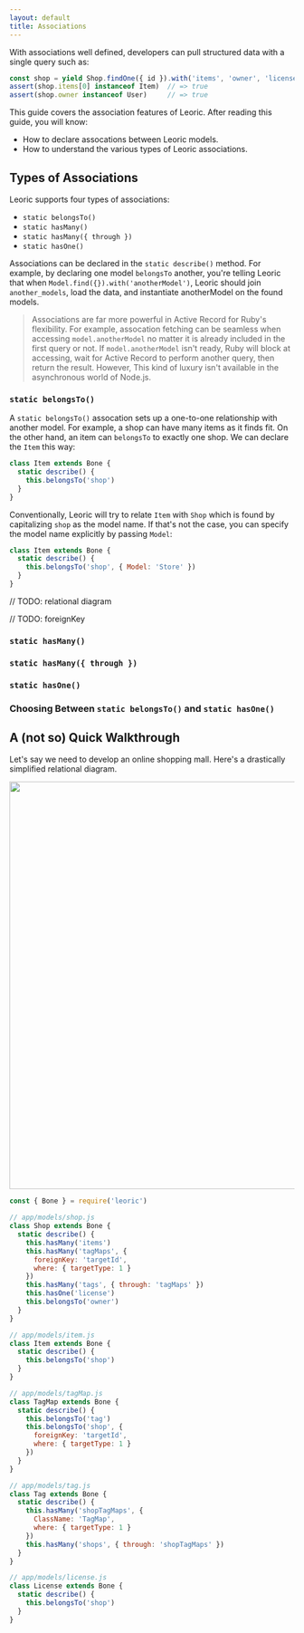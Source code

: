 ```yaml
---
layout: default
title: Associations
---
```


With associations well defined, developers can pull structured data with a single query such as:

```js
const shop = yield Shop.findOne({ id }).with('items', 'owner', 'license')
assert(shop.items[0] instanceof Item)  // => true
assert(shop.owner instanceof User)     // => true
```

This guide covers the association features of Leoric. After reading this guide, you will know:

- How to declare assocations between Leoric models.
- How to understand the various types of Leoric associations.

## Types of Associations

Leoric supports four types of associations:

- `static belongsTo()`
- `static hasMany()`
- `static hasMany({ through })`
- `static hasOne()`

Associations can be declared in the `static describe()` method. For example, by declaring one model `belongsTo` another, you're telling Leoric that when `Model.find({}).with('anotherModel')`, Leoric should join `another_models`, load the data, and instantiate anotherModel on the found models.

> Associations are far more powerful in Active Record for Ruby's flexibility. For example, assocation fetching can be seamless when accessing `model.anotherModel` no matter it is already included in the first query or not. If `model.anotherModel` isn't ready, Ruby will block at accessing, wait for Active Record to perform another query, then return the result. However, This kind of luxury isn't available in the asynchronous world of Node.js.

### `static belongsTo()`

A `static belongsTo()` assocation sets up a one-to-one relationship with another model. For example, a shop can have many items as it finds fit. On the other hand, an item can `belongsTo` to exactly one shop. We can declare the `Item` this way:

```js
class Item extends Bone {
  static describe() {
    this.belongsTo('shop')
  }
}
```

Conventionally, Leoric will try to relate `Item` with `Shop` which is found by capitalizing `shop` as the model name. If that's not the case, you can specify the model name explicitly by passing `Model`:

```js
class Item extends Bone {
  static describe() {
    this.belongsTo('shop', { Model: 'Store' })
  }
}
```

// TODO: relational diagram

// TODO: foreignKey

### `static hasMany()`

### `static hasMany({ through })`

### `static hasOne()`

### Choosing Between `static belongsTo()` and `static hasOne()`

## A (not so) Quick Walkthrough

Let's say we need to develop an online shopping mall. Here's a drastically simplified relational diagram.

<img width="720" src="https://img.alicdn.com/tfscom/TB1BcxiXaSmXuNjy1XdXXa3opXa.png">

```js
const { Bone } = require('leoric')

// app/models/shop.js
class Shop extends Bone {
  static describe() {
    this.hasMany('items')
    this.hasMany('tagMaps', {
      foreignKey: 'targetId',
      where: { targetType: 1 }
    })
    this.hasMany('tags', { through: 'tagMaps' })
    this.hasOne('license')
    this.belongsTo('owner')
  }
}

// app/models/item.js
class Item extends Bone {
  static describe() {
    this.belongsTo('shop')
  }
}

// app/models/tagMap.js
class TagMap extends Bone {
  static describe() {
    this.belongsTo('tag')
    this.belongsTo('shop', {
      foreignKey: 'targetId',
      where: { targetType: 1 }
    })
  }
}

// app/models/tag.js
class Tag extends Bone {
  static describe() {
    this.hasMany('shopTagMaps', {
      ClassName: 'TagMap',
      where: { targetType: 1 }
    })
    this.hasMany('shops', { through: 'shopTagMaps' })
  }
}

// app/models/license.js
class License extends Bone {
  static describe() {
    this.belongsTo('shop')
  }
}
```
